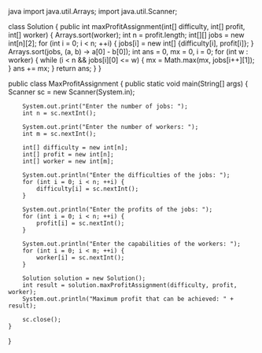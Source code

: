 java
import java.util.Arrays;
import java.util.Scanner;

class Solution {
    public int maxProfitAssignment(int[] difficulty, int[] profit, int[] worker) {
        Arrays.sort(worker);
        int n = profit.length;
        int[][] jobs = new int[n][2];
        for (int i = 0; i < n; ++i) {
            jobs[i] = new int[] {difficulty[i], profit[i]};
        }
        Arrays.sort(jobs, (a, b) -> a[0] - b[0]);
        int ans = 0, mx = 0, i = 0;
        for (int w : worker) {
            while (i < n && jobs[i][0] <= w) {
                mx = Math.max(mx, jobs[i++][1]);
            }
            ans += mx;
        }
        return ans;
    }
}

public class MaxProfitAssignment {
    public static void main(String[] args) {
        Scanner sc = new Scanner(System.in);

        System.out.print("Enter the number of jobs: ");
        int n = sc.nextInt();

        System.out.print("Enter the number of workers: ");
        int m = sc.nextInt();

        int[] difficulty = new int[n];
        int[] profit = new int[n];
        int[] worker = new int[m];

        System.out.println("Enter the difficulties of the jobs: ");
        for (int i = 0; i < n; ++i) {
            difficulty[i] = sc.nextInt();
        }

        System.out.println("Enter the profits of the jobs: ");
        for (int i = 0; i < n; ++i) {
            profit[i] = sc.nextInt();
        }

        System.out.println("Enter the capabilities of the workers: ");
        for (int i = 0; i < m; ++i) {
            worker[i] = sc.nextInt();
        }

        Solution solution = new Solution();
        int result = solution.maxProfitAssignment(difficulty, profit, worker);
        System.out.println("Maximum profit that can be achieved: " + result);

        sc.close();
    }
}
